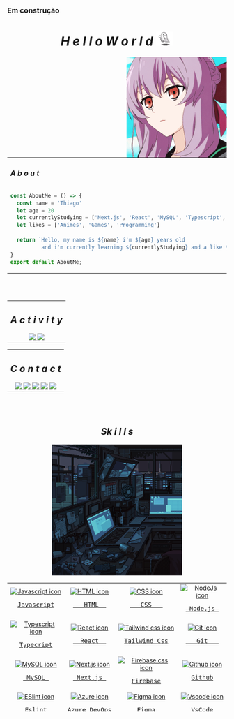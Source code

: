 <!-- ========= HEADER ========== -->
<h3>Em construção</h3>
<!--profile-->
<h1 align="center">
  <i>H e l l o  W o r l d </i>
  <img src=".github/workflows/ghost.gif" alt="Pixel art ghost gif" width="40px" >
</h1>

<div align="center">
<img align="right" src=".github/workflows/shinoa-gif.gif" alt="Shinoa Seraph of the End gif"  width="230px"/>
  
  <table width="80%">
    <tr>
      <td>
        <h3>
          <i>A b o u t</i>
        </h3>
        
  ```js
  
  const AboutMe = () => {
    const name = 'Thiago'
    let age = 20
    let currentlyStudying = ['Next.js', 'React', 'MySQL', 'Typescript', 'Jest', 'English']
    let likes = ['Animes', 'Games', 'Programming']
  
    return `Hello, my name is ${name} i'm ${age} years old 
            and i'm currently learning ${currentlyStudying} and a like ${likes}`
  }
  export default AboutMe;
  ``` 
  </td>
  </tr>
  </table>
  
</div>




</br></br>

<!-- ========= CONTACT and ACTIVITY ========== -->
<table align="center" width="100%">
  <tr>
    <td>
      <h2 align="center">
        <i>A c t i v i t y</i>
      </h2>
      <div align="center">
        <a href="https://github.com/ythiago03">
        <img height="150em" src="https://github-readme-stats.vercel.app/api?username=ythiago03&show_icons=true&theme=tokyonight&include_all_commits=true&count_private=true"/>
        <img height="150em" src="https://github-readme-stats.vercel.app/api/top-langs/?username=ythiago03&layout=compact&langs_count=7&theme=tokyonight"/>
      </div>
    </td>  
  </tr>
</table>
<table align="center" width="100%">
  <tr>
    <td align="center">
      <h2><i>C o n t a c t</i></h2>
      <div align="center" >
        <a href="https://ythiago03-links.netlify.app/" target="_blank" >
          <img src="https://img.shields.io/badge/linktree-1de9b6?style=for-the-badge&logo=linktree&logoColor=white" target="_blank">
        </a> 
        <a href="mailto:ythiagohcfidencio@gmail.com" >
          <img src="https://img.shields.io/badge/Gmail-D14836?style=for-the-badge&logo=gmail&logoColor=white" target="_blank">
        </a>
        <a href="https://www.linkedin.com/in/thiago-fid%C3%AAncio-a24578224/" target="_blank" >
          <img src="https://img.shields.io/badge/-LinkedIn-%230077B5?style=for-the-badge&logo=linkedin&logoColor=white" target="_blank">
        </a> 
        <a href="https://codepen.io/Ythiago03" target="_blank" ><img src="https://img.shields.io/badge/Codepen-000000?style=for-the-badge&logo=codepen&logoColor=white" target="_blank"></a> 
        <a href="https://www.instagram.com/ythiago03/" >
          <img src="https://img.shields.io/badge/Instagram-%23E4405F.svg?style=for-the-badge&logo=Instagram&logoColor=white" target="_blank">
        </a>
      </div>
    </td>
  </tr>
</table>
</br></br>
          
<!-- ========= STACK ========== -->

<h2 align="center">
  <i>Sk i l l s</i>
</h2>

<div align="center">
  <img src=".github/workflows/pc-gif.gif" width="300px" />

  <table align="right" height="295px">
    <tr>
      <td align="center">
        <a href="https://developer.mozilla.org/en-US/docs/Web/JavaScript">
          <img src="https://cdn.jsdelivr.net/gh/devicons/devicon/icons/javascript/javascript-original.svg" width="65px" alt="Javascript icon"/>
          </br>
          <pre>Javascript</pre>
        </a>
      </td>
      <td align="center">
        <a href="https://developer.mozilla.org/en-US/docs/Web/HTML">
            <img src="https://cdn.jsdelivr.net/gh/devicons/devicon/icons/html5/html5-plain.svg" width="65px" alt="HTML icon"/>
            </br>
            <pre>   HTML  </pre>
        </a>  
      </td>
      <td align="center">
        <a href="https://developer.mozilla.org/en-US/docs/Web/CSS">
            <img src="https://cdn.jsdelivr.net/gh/devicons/devicon/icons/css3/css3-plain.svg" width="65px" alt="CSS icon"/>
            </br>
            <pre>   CSS   </pre>
        </a> 
      </td>
      <td align="center">
        <a href="https://nodejs.org/en/docs/guides">
            <img src="https://cdn.jsdelivr.net/gh/devicons/devicon/icons/nodejs/nodejs-original.svg" width="65px" alt="NodeJs icon"/>
            </br>
            <pre> Node.js </pre>
        </a> 
      </td>
    </tr>
    <tr>
      <td align="center">
        <a href="https://www.typescriptlang.org/docs/">
          <img src="https://cdn.jsdelivr.net/gh/devicons/devicon/icons/typescript/typescript-original.svg" width="65px" alt="Typescript icon"/>
          </br>
          <pre>Typecript</pre>
        </a>
      </td>
      <td align="center">
        <a href="https://react.dev/blog/2023/03/16/introducing-react-dev">
          <img src="https://cdn.jsdelivr.net/gh/devicons/devicon/icons/react/react-original.svg" width="65px" alt="React icon"/>
          </br>
          <pre>  React  </pre>
        </a>
      </td>
      <td align="center">
        <a href="https://v2.tailwindcss.com/docs">
          <img src="https://cdn.jsdelivr.net/gh/devicons/devicon/icons/tailwindcss/tailwindcss-plain.svg" width="65px" alt="Tailwind css icon"/>
          </br>
          <pre>Tailwind Css</pre>
        </a>
      </td>
      <td align="center">
        <a href="https://git-scm.com/doc">
          <img src="https://cdn.jsdelivr.net/gh/devicons/devicon/icons/git/git-original.svg" width="65px" alt="Git icon"/>
          </br>
          <pre>   Git   </pre>
        </a>
      </td>
    </tr>
    <tr>
      <td align="center">
        <a href="https://dev.mysql.com/doc/">
          <img src="https://cdn.jsdelivr.net/gh/devicons/devicon/icons/mysql/mysql-original.svg" width="65px" alt="MySQL icon"/>
          </br>
          <pre> MySQL </pre>
        </a>  
      </td>
      <td align="center">
        <a href="https://nextjs.org/docs">
          <img src="https://cdn.jsdelivr.net/gh/devicons/devicon/icons/nextjs/nextjs-original.svg" width="65px" alt="Next.js icon"/>
          </br>
          <pre> Next.js </pre>
        </a>
      </td>
      <td align="center">
        <a href="https://firebase.google.com/docs/guides?hl=pt-br">
          <img src="https://cdn.jsdelivr.net/gh/devicons/devicon/icons/firebase/firebase-plain.svg" width="65px" alt="Firebase css icon"/>
          </br>
          <pre>Firebase</pre>
        </a>
      </td>
      <td align="center">
        <a href="https://docs.github.com/en">
          <img src="https://cdn.jsdelivr.net/gh/devicons/devicon/icons/github/github-original.svg" width="65px" alt="Github icon"/>
          </br>
          <pre>Github</pre>
        </a>  
      </td>
    </tr>
    <tr>
      <td align="center">
        <a href="https://eslint.org/docs/latest/">
          <img src="https://cdn.jsdelivr.net/gh/devicons/devicon/icons/eslint/eslint-original.svg" width="65px" alt="ESlint icon"/>
          </br>
          <pre>Eslint</pre>
        </a>  
      </td>
      <td align="center">
        <a href="https://learn.microsoft.com/en-us/azure/devops/?view=azure-devops">
          <img src="https://cdn.jsdelivr.net/gh/devicons/devicon/icons/azure/azure-original.svg" width="65px" alt="Azure icon"/>
          </br>
          <pre>Azure DevOps</pre>
        </a>  
      </td>
      <td align="center">
        <a href="https://help.figma.com/hc/en-us/categories/360002051613-Get-started">
          <img src="https://cdn.jsdelivr.net/gh/devicons/devicon/icons/figma/figma-original.svg" width="65px" alt="Figma icon"/>
          </br>
          <pre> Figma </pre>
        </a>
      </td>
      <td align="center">
        <a href="https://code.visualstudio.com/docs/introvideos/basics">
          <img src="https://cdn.jsdelivr.net/gh/devicons/devicon/icons/vscode/vscode-original.svg" width="65px" alt="Vscode icon"/>
          </br>
          <pre> VsCode </pre>
        </a>
      </td>
    </tr>
  </table>
  </br></br></br></br>
</div>

</br></br></br></br>

<!-- ========= PROJECTS ========== -->
<!--
<h2 align="left">
  <i>P r o j e c t s</i>
</h2>

<table align="left"  height="267px">
  <tr>
    <td>
      <a href="https://github.com/ythiago03/purpleframe" target="_blank">
        <img align="center" src="https://github-readme-stats.vercel.app/api/pin/?username=ythiago03&repo=purpleframe&theme=tokyonight">
      </a>
    </td>
  </tr>
  <tr>
    <td>
      <a href="https://github.com/ythiago03/purpleframe" target="_blank">
        <img align="center" src="https://github-readme-stats.vercel.app/api/pin/?username=ythiago03&repo=purpleframe&theme=tokyonight">
      </a>
    </td>
  </tr>
  <tr>
    <td>
      <a href="https://github.com/ythiago03/purpleframe" target="_blank">
        <img align="center" src="https://github-readme-stats.vercel.app/api/pin/?username=ythiago03&repo=purpleframe&theme=tokyonight">
      </a>
    </td>
  </tr>
  <tr>
    <td>
      <a href="https://github.com/ythiago03/purpleframe" target="_blank">
        <img align="center" src="https://github-readme-stats.vercel.app/api/pin/?username=ythiago03&repo=purpleframe&theme=tokyonight">
      </a>
    </td>
  </tr>
  <tr>
    <td>
      <a href="https://github.com/ythiago03/purpleframe" target="_blank">
        <img align="center" src="https://github-readme-stats.vercel.app/api/pin/?username=ythiago03&repo=purpleframe&theme=tokyonight">
      </a>
    </td>
  </tr>
  <tr>
    <td>
      <a href="https://github.com/ythiago03/purpleframe" target="_blank">
        <img align="center" src="https://github-readme-stats.vercel.app/api/pin/?username=ythiago03&repo=purpleframe&theme=tokyonight">
      </a>
    </td>
  </tr>
</table>-->

</br></br>


